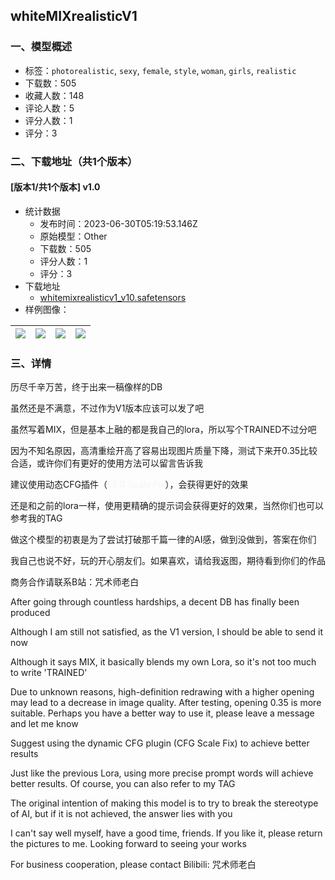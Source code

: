 ## whiteMIXrealisticV1
### 一、模型概述

- 标签：`photorealistic`, `sexy`, `female`, `style`, `woman`, `girls`, `realistic`
- 下载数：505
- 收藏人数：148
- 评论人数：5
- 评分人数：1
- 评分：3

### 二、下载地址（共1个版本）

#### [版本1/共1个版本] v1.0

- 统计数据
  - 发布时间：2023-06-30T05:19:53.146Z
  - 原始模型：Other
  - 下载数：505
  - 评分人数：1
  - 评分：3
- 下载地址
  - [whitemixrealisticv1_v10.safetensors](https://civitai.com/api/download/models/107064)
- 样例图像：

| <img src="https://image.civitai.com/xG1nkqKTMzGDvpLrqFT7WA/76d8c73d-d59e-4aff-a880-bdc86f7b3116/width=450/1342666.jpeg" /> | <img src="https://image.civitai.com/xG1nkqKTMzGDvpLrqFT7WA/127a8313-6316-4f6f-91e7-12353a57c338/width=450/1342668.jpeg" /> | <img src="https://image.civitai.com/xG1nkqKTMzGDvpLrqFT7WA/aea6f666-ca1f-4e4f-acce-f48779998106/width=450/1342669.jpeg" /> | <img src="https://image.civitai.com/xG1nkqKTMzGDvpLrqFT7WA/918b2e64-defe-49fd-b3d3-2516a05781f7/width=450/1342672.jpeg" /> |
| ---- | ---- | ---- | ---- |


### 三、详情
<p>历尽千辛万苦，终于出来一稿像样的DB</p><p>虽然还是不满意，不过作为V1版本应该可以发了吧</p><p>虽然写着MIX，但是基本上融的都是我自己的lora，所以写个TRAINED不过分吧</p><p>因为不知名原因，高清重绘开高了容易出现图片质量下降，测试下来开0.35比较合适，或许你们有更好的使用方法可以留言告诉我</p><p>建议使用动态CFG插件（<span style="color:rgb(243, 244, 246)">CFG Scale Fix</span>），会获得更好的效果</p><p>还是和之前的lora一样，使用更精确的提示词会获得更好的效果，当然你们也可以参考我的TAG</p><p>做这个模型的初衷是为了尝试打破那千篇一律的AI感，做到没做到，答案在你们</p><p>我自己也说不好，玩的开心朋友们。如果喜欢，请给我返图，期待看到你们的作品</p><p>商务合作请联系B站：咒术师老白</p><p>After going through countless hardships, a decent DB has finally been produced</p><p>Although I am still not satisfied, as the V1 version, I should be able to send it now</p><p>Although it says MIX, it basically blends my own Lora, so it's not too much to write 'TRAINED'</p><p>Due to unknown reasons, high-definition redrawing with a higher opening may lead to a decrease in image quality. After testing, opening 0.35 is more suitable. Perhaps you have a better way to use it, please leave a message and let me know</p><p>Suggest using the dynamic CFG plugin (CFG Scale Fix) to achieve better results</p><p>Just like the previous Lora, using more precise prompt words will achieve better results. Of course, you can also refer to my TAG</p><p>The original intention of making this model is to try to break the stereotype of AI, but if it is not achieved, the answer lies with you</p><p>I can't say well myself, have a good time, friends. If you like it, please return the pictures to me. Looking forward to seeing your works</p><p>For business cooperation, please contact Bilibili: 咒术师老白</p><p></p>